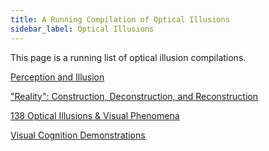 ```yaml
---
title: A Running Compilation of Optical Illusions
sidebar_label: Optical Illusions
---
```


This page is a running list of optical illusion compilations.

[Perception and Illusion](http://hua.umf.maine.edu/psychology/psychurl.html)

["Reality": Construction, Deconstruction, and Reconstruction](https://serendipstudio.org/bb/)

[138 Optical Illusions & Visual Phenomena](https://michaelbach.de/ot/)

[Visual Cognition Demonstrations](http://perception.yale.edu/Brian/bjs-demos.html)
